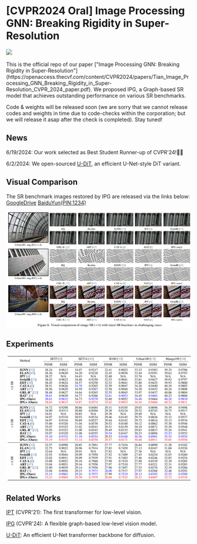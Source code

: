 # [CVPR2024 Oral] Image Processing GNN: Breaking Rigidity in Super-Resolution

<p align="left">
<a href="https://openaccess.thecvf.com/content/CVPR2024/html/Tian_Image_Processing_GNN_Breaking_Rigidity_in_Super-Resolution_CVPR_2024_paper.html" alt="arXiv">
    <img src="https://img.shields.io/badge/CVPR'24-Oral-b31b31b.svg?style=flat" /></a>
</p>
This is the official repo of our paper ["Image Processing GNN: Breaking Rigidity in Super-Resolution"](https://openaccess.thecvf.com/content/CVPR2024/papers/Tian_Image_Processing_GNN_Breaking_Rigidity_in_Super-Resolution_CVPR_2024_paper.pdf). We proposed IPG, a Graph-based SR model that achieves outstanding performance on various SR benchmarks.

Code & weights will be released soon (we are sorry that we cannot release codes and weights in time due to code-checks within the corporation; but we will release it asap after the check is completed). Stay tuned!

## News

6/19/2024: Our work selected as Best Student Runner-up of CVPR'24!🎉🎉

6/2/2024: We open-sourced [U-DiT](https://github.com/YuchuanTian/U-DiT), an efficient U-Net-style DiT variant.

## Visual Comparison

The SR benchmark images restored by IPG are released via the links below: 
[GoogleDrive](https://drive.google.com/drive/folders/15Gz3LSbW2-O7ydrloKZnnMds5qjlCmLU?usp=sharing)    [BaiduYun(PIN:1234)](https://pan.baidu.com/s/1NDNipbWqcAFEorrB9YF3ig)

![visual_comparison](imgs/visual_comparison.png)

## Experiments

![experiments](imgs/experiments.png)

## Related Works

[IPT](https://arxiv.org/abs/2012.00364) (CVPR'21): The first transformer for low-level vision.

[IPG](https://openaccess.thecvf.com/content/CVPR2024/papers/Tian_Image_Processing_GNN_Breaking_Rigidity_in_Super-Resolution_CVPR_2024_paper.pdf) (CVPR'24): A flexible graph-based low-level vision model.

[U-DiT](https://arxiv.org/abs/2405.02730): An efficient U-Net transformer backbone for diffusion.

